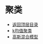 # 聚类

* [返回顶层目录](../../SUMMARY.md#目录)
* [k均值聚类](k-means-clustering.md)
* [高斯混合模型](gaussian-mixture-model.md)


